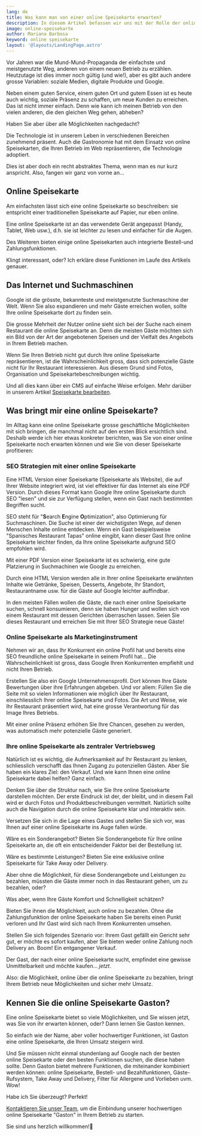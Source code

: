 ```yaml
---
lang: de
title: Was kann man von einer online Speisekarte erwarten?
description: In diesem Artikel befassen wir uns mit der Rolle der online Speisekarte im Internet. Wir wollen klären, was eine online Speisekarte ist, wie diese das Image Ihres Betriebs repräsentiert, wie sie Ihnen hilft, zu wachsen und mehr Kunden zu gewinnen, und vieles mehr.
image: online-speisekarte
author: Mariana Barbosa
keyword: online speisekarte
layout: '@layouts/LandingPage.astro'
---
```


Vor Jahren war die Mund-Mund-Propaganda der einfachste und meistgenutzte Weg, anderen von einem neuen Betrieb zu erzählen. Heutzutage ist dies immer noch gültig (und wie!), aber es gibt auch andere grosse Variablen: soziale Medien, digitale Produkte und Google.

Neben einem guten Service, einem guten Ort und gutem Essen ist es heute auch wichtig, soziale Präsenz zu schaffen, um neue Kunden zu erreichen. Das ist nicht immer einfach. Denn wie kann ich meinen Betrieb von den vielen anderen, die den gleichen Weg gehen, abheben?

Haben Sie aber über alle Möglichkeiten nachgedacht?

Die Technologie ist in unserem Leben in verschiedenen Bereichen zunehmend präsent. Auch die Gastronomie hat mit dem Einsatz von online Speisekarten, die Ihren Betrieb im Web repräsentieren, die Technologie adoptiert.

Dies ist aber doch ein recht abstraktes Thema, wenn man es nur kurz anspricht. Also, fangen wir ganz von vorne an...

## Online Speisekarte

Am einfachsten lässt sich eine online Speisekarte so beschreiben: sie entspricht einer traditionellen Speisekarte auf Papier, nur eben online.

Eine online Speisekarte ist an das verwendete Gerät angepasst (Handy, Tablet, Web usw.), d.h. sie ist leichter zu lesen und einfacher für die Augen.

Des Weiteren bieten einige online Speisekarten auch integrierte Bestell-und Zahlungsfunktionen.

Klingt interessant, oder? Ich erkläre diese Funktionen im Laufe des Artikels genauer.

## Das Internet und Suchmaschinen

Google ist die grösste, bekannteste und meistgenutzte Suchmaschine der Welt. Wenn Sie also expandieren und mehr Gäste erreichen wollen, sollte Ihre online Speisekarte dort zu finden sein.

Die grosse Mehrheit der Nutzer online sieht sich bei der Suche nach einem Restaurant die online Speisekarte an. Denn die meisten Gäste möchten sich ein Bild von der Art der angebotenen Speisen und der Vielfalt des Angebots in Ihrem Betrieb machen.

Wenn Sie Ihren Betrieb nicht gut durch Ihre online Speisekarte repräsentieren, ist die Wahrscheinlichkeit gross, dass sich potenzielle Gäste nicht für Ihr Restaurant interessieren. Aus diesem Grund sind Fotos, Organisation und Speisekartebeschreibungen wichtig.

Und all dies kann über ein CMS auf einfache Weise erfolgen. Mehr darüber in unserem Artikel [Speisekarte bearbeiten](/de/dokumentation/speisekarten-angebot-bearbeiten).

## Was bringt mir eine online Speisekarte?

Im Alltag kann eine online Speisekarte grosse geschäftliche Möglichkeiten mit sich bringen, die manchmal nicht auf den ersten Blick ersichtlich sind. Deshalb werde ich hier etwas konkreter berichten, was Sie von einer online Speisekarte noch erwarten können und wie Sie von dieser Speisekarte profitieren:

### SEO Strategien mit einer online Speisekarte

Eine HTML Version einer Speisekarte (Speisekarte als Website), die auf Ihrer Website integriert wird, ist viel effektiver für das Internet als eine PDF Version. Durch dieses Format kann Google Ihre online Speisekarte durch SEO "lesen" und sie zur Verfügung stellen, wenn ein Gast nach bestimmten Begriffen sucht.

SEO steht für "**S**earch **E**ngine **O**ptimization", also Optimierung für Suchmaschinen. Die Suche ist einer der wichstigsten Wege, auf denen Menschen Inhalte online entdecken. Wenn ein Gast beispielsweise "Spanisches Restaurant Tapas" online eingibt, kann dieser Gast Ihre online Speisekarte leichter finden, da Ihre online Speisekarte aufgrund SEO empfohlen wird.

Mit einer PDF Version einer Speisekarte ist es schwierig, eine gute Platzierung in Suchmachinen wie Google zu erreichen.

Durch eine HTML Version werden alle in Ihrer online Speisekarte erwähnten Inhalte wie Getränke, Speisen, Desserts, Angebote, Ihr Standort, Restaurantname usw. für die Gäste auf Google leichter auffindbar.

In den meisten Fällen wollen die Gäste, die nach einer online Speisekarte suchen, schnell konsumieren, denn sie haben Hunger und wollen sich von einem Restaurant mit dessen Gerichten überraschen lassen. Seien Sie dieses Restaurant und erreichen Sie mit Ihrer SEO Strategie neue Gäste!

### Online Speisekarte als Marketinginstrument

Nehmen wir an, dass Ihr Konkurrent ein online Profil hat und bereits eine SEO freundliche online Speisekarte in seinem Profil hat... Die Wahrscheinlichkeit ist gross, dass Google Ihren Konkurrenten empfiehlt und nicht Ihren Betrieb.

Erstellen Sie also ein Google Unternehmensprofil. Dort können Ihre Gäste Bewertungen über ihre Erfahrungen abgeben. Und vor allem: Füllen Sie die Seite mit so vielen Informationen wie möglich über Ihr Restaurant, einschliesslich Ihrer online Speisekarte und Fotos. Die Art und Weise, wie Ihr Restaurant präsentiert wird, hat eine grosse Verantwortung für das Image Ihres Betriebs.

Mit einer online Präsenz erhöhen Sie Ihre Chancen, gesehen zu werden, was automatisch mehr potenzielle Gäste generiert.

### Ihre online Speisekarte als zentraler Vertriebsweg

Natürlich ist es wichtig, die Aufmerksamkeit auf Ihr Restaurant zu lenken, schliesslich verschafft das Ihnen Zugang zu potenziellen Gästen. Aber Sie haben ein klares Ziel: den Verkauf. Und wie kann Ihnen eine online Speisekarte dabei helfen? Ganz einfach.

Denken Sie über die Struktur nach, wie Sie Ihre online Speisekarte darstellen möchten. Der erste Eindruck ist der, der bleibt, und in diesem Fall wird er durch Fotos und Produktbeschreibungen vermittelt. Natürlich sollte auch die Navigation durch die online Speisekarte klar und interaktiv sein.

Versetzen Sie sich in die Lage eines Gastes und stellen Sie sich vor, was Ihnen auf einer online Speisekarte ins Auge fallen würde.

Wäre es ein Sonderangebot? Bieten Sie Sonderangebote für Ihre online Speisekarte an, die oft ein entscheidender Faktor bei der Bestellung ist.

Wäre es bestimmte Leistungen? Bieten Sie eine exklusive online Speisekarte für Take Away oder Delivery.

Aber ohne die Möglichkeit, für diese Sonderangebote und Leistungen zu bezahlen, müssten die Gäste immer noch in das Restaurant gehen, um zu bezahlen, oder?

Was aber, wenn Ihre Gäste Komfort und Schnelligkeit schätzen?

Bieten Sie ihnen die Möglichkeit, auch online zu bezahlen. Ohne die Zahlungsfunktion der online Speisekarte haben Sie bereits einen Punkt verloren und Ihr Gast wird sich nach Ihrem Konkurrenten umsehen.

Stellen Sie sich folgendes Szenario vor: Ihrem Gast gefällt ein Gericht sehr gut, er möchte es sofort kaufen, aber Sie bieten weder online Zahlung noch Delivery an. Boom! Ein entgangener Verkauf.

Der Gast, der nach einer online Speisekarte sucht, empfindet eine gewisse Unmittelbarkeit und möchte kaufen... _jetzt_.

Also: die Möglichkeit, online über die online Speisekarte zu bezahlen, bringt Ihrem Betrieb neue Möglichkeiten und sicher mehr Umsatz.

## Kennen Sie die online Speisekarte Gaston?

Eine online Speisekarte bietet so viele Möglichkeiten, und Sie wissen jetzt, was Sie von ihr erwarten können, oder? Dann lernen Sie Gaston kennen.

So einfach wie der Name, aber voller hochwertiger Funktionen, ist Gaston eine online Speisekarte, die Ihren Umsatz steigern wird.

Und Sie müssen nicht einmal stundenlang auf Google nach der besten online Speisekarte oder den besten Funktionen suchen, die diese haben sollte. Denn Gaston bietet mehrere Funktionen, die miteinander kombiniert werden können: online Speisekarte, Bestell- und Bezahlfunktionen, Gäste-Rufsystem, Take Away und Delivery, Filter für Allergene und Vorlieben uvm. Wow!

Habe ich Sie überzeugt? Perfekt!

[Kontaktieren Sie unser Team](/de/kontakt/), um die Einbindung unserer hochwertigen online Speisekarte "Gaston" in Ihrem Betrieb zu starten.

Sie sind uns herzlich willkommen!🌹
